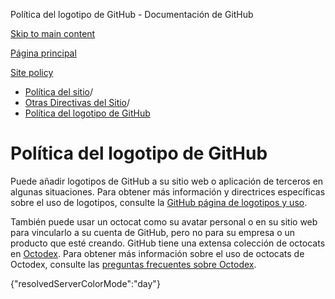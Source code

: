 Política del logotipo de GitHub - Documentación de GitHub

[Skip to main content](#main-content)

[Página principal](/es)

[Site policy](/es/site-policy)

* [Política del sitio](/es/site-policy)/
* [Otras Directivas del Sitio](/es/site-policy/other-site-policies)/
* [Política del logotipo de GitHub](/es/site-policy/other-site-policies/github-logo-policy)

Política del logotipo de GitHub
==========

Puede añadir logotipos de GitHub a su sitio web o aplicación de terceros en algunas situaciones. Para obtener más información y directrices específicas sobre el uso de logotipos, consulte la [GitHub página de logotipos y uso](https://github.com/logos).

También puede usar un octocat como su avatar personal o en su sitio web para vincularlo a su cuenta de GitHub, pero no para su empresa o un producto que esté creando. GitHub tiene una extensa colección de octocats en [Octodex](https://octodex.github.com/). Para obtener más información sobre el uso de octocats de Octodex, consulte las [preguntas frecuentes sobre Octodex](https://octodex.github.com/faq/).

{"resolvedServerColorMode":"day"}
